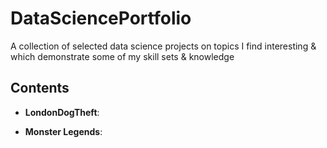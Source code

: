 # DataSciencePortfolio
A collection of selected data science projects on topics I find interesting & which demonstrate some of my skill sets & knowledge

## Contents
- **LondonDogTheft**: 

- **Monster Legends**: 
